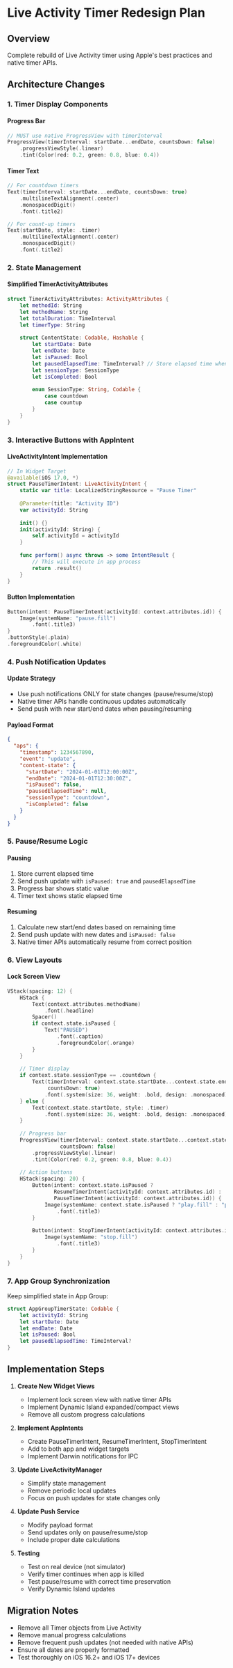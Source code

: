 # Live Activity Timer Redesign Plan

## Overview
Complete rebuild of Live Activity timer using Apple's best practices and native timer APIs.

## Architecture Changes

### 1. Timer Display Components

#### Progress Bar
```swift
// MUST use native ProgressView with timerInterval
ProgressView(timerInterval: startDate...endDate, countsDown: false)
    .progressViewStyle(.linear)
    .tint(Color(red: 0.2, green: 0.8, blue: 0.4))
```

#### Timer Text
```swift
// For countdown timers
Text(timerInterval: startDate...endDate, countsDown: true)
    .multilineTextAlignment(.center)
    .monospacedDigit()
    .font(.title2)

// For count-up timers  
Text(startDate, style: .timer)
    .multilineTextAlignment(.center)
    .monospacedDigit()
    .font(.title2)
```

### 2. State Management

#### Simplified TimerActivityAttributes
```swift
struct TimerActivityAttributes: ActivityAttributes {
    let methodId: String
    let methodName: String
    let totalDuration: TimeInterval
    let timerType: String
    
    struct ContentState: Codable, Hashable {
        let startDate: Date
        let endDate: Date
        let isPaused: Bool
        let pausedElapsedTime: TimeInterval? // Store elapsed time when paused
        let sessionType: SessionType
        let isCompleted: Bool
        
        enum SessionType: String, Codable {
            case countdown
            case countup
        }
    }
}
```

### 3. Interactive Buttons with AppIntent

#### LiveActivityIntent Implementation
```swift
// In Widget Target
@available(iOS 17.0, *)
struct PauseTimerIntent: LiveActivityIntent {
    static var title: LocalizedStringResource = "Pause Timer"
    
    @Parameter(title: "Activity ID")
    var activityId: String
    
    init() {}
    init(activityId: String) {
        self.activityId = activityId
    }
    
    func perform() async throws -> some IntentResult {
        // This will execute in app process
        return .result()
    }
}
```

#### Button Implementation
```swift
Button(intent: PauseTimerIntent(activityId: context.attributes.id)) {
    Image(systemName: "pause.fill")
        .font(.title3)
}
.buttonStyle(.plain)
.foregroundColor(.white)
```

### 4. Push Notification Updates

#### Update Strategy
- Use push notifications ONLY for state changes (pause/resume/stop)
- Native timer APIs handle continuous updates automatically
- Send push with new start/end dates when pausing/resuming

#### Payload Format
```json
{
  "aps": {
    "timestamp": 1234567890,
    "event": "update",
    "content-state": {
      "startDate": "2024-01-01T12:00:00Z",
      "endDate": "2024-01-01T12:30:00Z",
      "isPaused": false,
      "pausedElapsedTime": null,
      "sessionType": "countdown",
      "isCompleted": false
    }
  }
}
```

### 5. Pause/Resume Logic

#### Pausing
1. Store current elapsed time
2. Send push update with `isPaused: true` and `pausedElapsedTime`
3. Progress bar shows static value
4. Timer text shows static elapsed time

#### Resuming
1. Calculate new start/end dates based on remaining time
2. Send push update with new dates and `isPaused: false`
3. Native timer APIs automatically resume from correct position

### 6. View Layouts

#### Lock Screen View
```swift
VStack(spacing: 12) {
    HStack {
        Text(context.attributes.methodName)
            .font(.headline)
        Spacer()
        if context.state.isPaused {
            Text("PAUSED")
                .font(.caption)
                .foregroundColor(.orange)
        }
    }
    
    // Timer display
    if context.state.sessionType == .countdown {
        Text(timerInterval: context.state.startDate...context.state.endDate, 
             countsDown: true)
            .font(.system(size: 36, weight: .bold, design: .monospaced))
    } else {
        Text(context.state.startDate, style: .timer)
            .font(.system(size: 36, weight: .bold, design: .monospaced))
    }
    
    // Progress bar
    ProgressView(timerInterval: context.state.startDate...context.state.endDate, 
                 countsDown: false)
        .progressViewStyle(.linear)
        .tint(Color(red: 0.2, green: 0.8, blue: 0.4))
    
    // Action buttons
    HStack(spacing: 20) {
        Button(intent: context.state.isPaused ? 
               ResumeTimerIntent(activityId: context.attributes.id) :
               PauseTimerIntent(activityId: context.attributes.id)) {
            Image(systemName: context.state.isPaused ? "play.fill" : "pause.fill")
                .font(.title3)
        }
        
        Button(intent: StopTimerIntent(activityId: context.attributes.id)) {
            Image(systemName: "stop.fill")
                .font(.title3)
        }
    }
}
```

### 7. App Group Synchronization

Keep simplified state in App Group:
```swift
struct AppGroupTimerState: Codable {
    let activityId: String
    let startDate: Date
    let endDate: Date
    let isPaused: Bool
    let pausedElapsedTime: TimeInterval?
}
```

## Implementation Steps

1. **Create New Widget Views**
   - Implement lock screen view with native timer APIs
   - Implement Dynamic Island expanded/compact views
   - Remove all custom progress calculations

2. **Implement AppIntents**
   - Create PauseTimerIntent, ResumeTimerIntent, StopTimerIntent
   - Add to both app and widget targets
   - Implement Darwin notifications for IPC

3. **Update LiveActivityManager**
   - Simplify state management
   - Remove periodic local updates
   - Focus on push updates for state changes only

4. **Update Push Service**
   - Modify payload format
   - Send updates only on pause/resume/stop
   - Include proper date calculations

5. **Testing**
   - Test on real device (not simulator)
   - Verify timer continues when app is killed
   - Test pause/resume with correct time preservation
   - Verify Dynamic Island updates

## Migration Notes

- Remove all Timer objects from Live Activity
- Remove manual progress calculations
- Remove frequent push updates (not needed with native APIs)
- Ensure all dates are properly formatted
- Test thoroughly on iOS 16.2+ and iOS 17+ devices